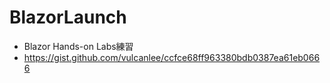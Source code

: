# BlazorLaunch
* Blazor Hands-on Labs練習
* https://gist.github.com/vulcanlee/ccfce68ff963380bdb0387ea61eb0666